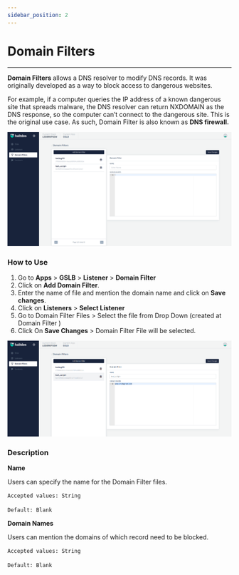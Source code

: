 ```yaml
---
sidebar_position: 2
---
```


# Domain Filters

---

**Domain Filters** allows a DNS resolver to modify DNS records. It was originally developed as a way to block access to dangerous websites.  

For example, if a computer queries the IP address of a known dangerous site that spreads malware, the DNS resolver can return NXDOMAIN as the DNS response, so the computer can’t connect to the dangerous site. This is the original use case. As such, Domain Filter is also known as **DNS firewall.**  

![domain filters](/img/gslb/v7/docs/domainfilters.png)

### How to Use

1. Go to **Apps** > **GSLB** > **Listener** > **Domain Filter** 
2. Click on **Add Domain Filter**.
3. Enter the name of file and mention the domain name and click on **Save changes**.
4. Click on **Listeners** > **Select Listener** 
5. Go to Domain Filter Files > Select the file from Drop Down (created at Domain Filter )
6. Click On **Save Changes** > Domain Filter File will be selected.

![domain filters](/img/gslb/v7/docs/domain_filter.png)

### Description

**Name**

Users can specify the name for the Domain Filter files.

    Accepted values: String

    Default: Blank 

**Domain Names**

Users can mention the domains of which record need to be blocked.

    Accepted values: String

    Default: Blank 

